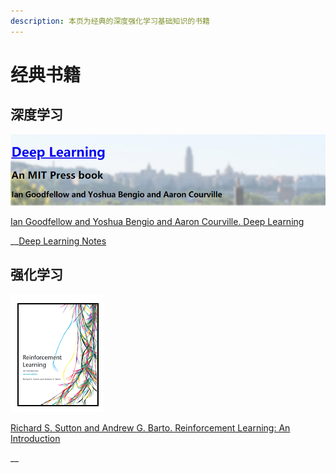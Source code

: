 ```yaml
---
description: 本页为经典的深度强化学习基础知识的书籍
---
```


# 经典书籍

## 深度学习

![](../.gitbook/assets/image%20%2891%29.png)

[Ian Goodfellow and Yoshua Bengio and Aaron Courville. Deep Learning](http://www.deeplearningbook.org/)

\_\_[Deep Learning Notes](https://github.com/hijkzzz/deep-learning)

## 强化学习

![](../.gitbook/assets/image%20%2894%29.png)

[Richard S. Sutton and Andrew G. Barto. Reinforcement Learning: An Introduction](http://incompleteideas.net/book/the-book-2nd.html)



\_\_

